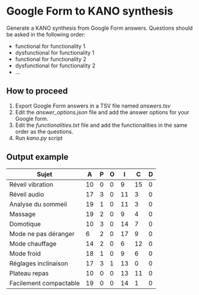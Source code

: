 # Google Form to KANO synthesis

Generate a KANO synthesis from Google Form answers.
Questions should be asked in the following order: 
- functional for functionality 1
- dysfunctional for functionality 1
- functional for functionality 2
- dysfunctional for functionality 2
- ...

## How to proceed

1. Export Google Form answers in a TSV file named *answers.tsv*
2. Edit the *answer_options.json* file and add the answer options for your Google form.
3. Edit the *functionalities.txt* file and add the functionalities in the same order as the questions.
4. Run *kano.py* script

## Output example
| Sujet                  | A  | P | O | I  | C  | D |
|------------------------|----|---|---|----|----|---|
| Réveil vibration       | 10 | 0 | 0 | 9  | 15 | 0 |
| Réveil audio           | 17 | 3 | 0 | 11 | 3  | 0 |
| Analyse du sommeil     | 19 | 1 | 0 | 11 | 3  | 0 |
| Massage                | 19 | 2 | 0 | 9  | 4  | 0 |
| Domotique              | 10 | 3 | 0 | 14 | 7  | 0 |
| Mode ne pas déranger   | 6  | 2 | 0 | 17 | 9  | 0 |
| Mode chauffage         | 14 | 2 | 0 | 6  | 12 | 0 |
| Mode froid             | 18 | 1 | 0 | 9  | 6  | 0 |
| Réglages inclinaison   | 17 | 3 | 1 | 13 | 0  | 0 |
| Plateau repas          | 10 | 0 | 0 | 13 | 11 | 0 |
| Facilement compactable | 19 | 0 | 0 | 14 | 1  | 0 |
